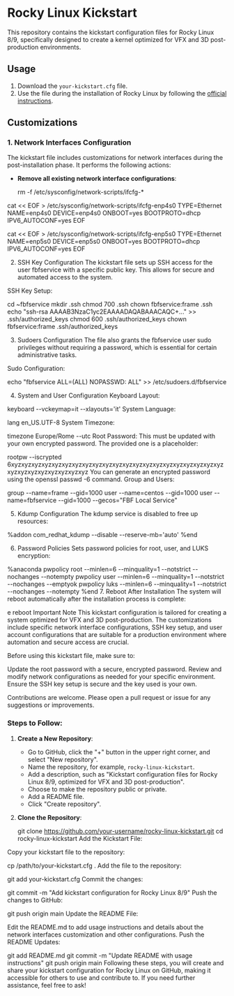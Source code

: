 # Rocky Linux Kickstart

This repository contains the kickstart configuration files for Rocky Linux 8/9, specifically designed to create a kernel optimized for VFX and 3D post-production environments.

## Usage

1. Download the `your-kickstart.cfg` file.
2. Use the file during the installation of Rocky Linux by following the [official instructions](https://rockylinux.org/).

## Customizations

### 1. Network Interfaces Configuration

The kickstart file includes customizations for network interfaces during the post-installation phase. It performs the following actions:

- **Remove all existing network interface configurations**:
 
  rm -f /etc/sysconfig/network-scripts/ifcfg-*

 cat << EOF > /etc/sysconfig/network-scripts/ifcfg-enp4s0
 TYPE=Ethernet
 NAME=enp4s0
 DEVICE=enp4s0
 ONBOOT=yes
 BOOTPROTO=dhcp
 IPV6_AUTOCONF=yes
 EOF

cat << EOF > /etc/sysconfig/network-scripts/ifcfg-enp5s0
TYPE=Ethernet
NAME=enp5s0
DEVICE=enp5s0
ONBOOT=yes
BOOTPROTO=dhcp
IPV6_AUTOCONF=yes
EOF

2. SSH Key Configuration
The kickstart file sets up SSH access for the user fbfservice with a specific public key. This allows for secure and automated access to the system.

SSH Key Setup:

cd ~fbfservice
mkdir .ssh
chmod 700 .ssh
chown fbfservice:frame .ssh
echo "ssh-rsa AAAAB3NzaC1yc2EAAAADAQABAAACAQC+..." >> .ssh/authorized_keys
chmod 600 .ssh/authorized_keys
chown fbfservice:frame .ssh/authorized_keys

3. Sudoers Configuration
The file also grants the fbfservice user sudo privileges without requiring a password, which is essential for certain administrative tasks.

Sudo Configuration:

echo "fbfservice ALL=(ALL) NOPASSWD: ALL" >> /etc/sudoers.d/fbfservice

4. System and User Configuration
Keyboard Layout:

keyboard --vckeymap=it --xlayouts='it'
System Language:

lang en_US.UTF-8
System Timezone:

timezone Europe/Rome --utc
Root Password:
This must be updated with your own encrypted password. The provided one is a placeholder:

rootpw --iscrypted $6$xyzxyzxyzxyzxyzxyzxyzxyzxyzxyzxyzxyzxyzxyzxyzxyzxyzxyzxyzxyzxyzxyzxyzxyzxyzxyzxyzxyzxyz
You can generate an encrypted password using the openssl passwd -6 command.
Group and Users:

group --name=frame --gid=1000
user --name=centos --gid=1000
user --name=fbfservice --gid=1000 --gecos="FBF Local Service"

5. Kdump Configuration
The kdump service is disabled to free up resources:


%addon com_redhat_kdump --disable --reserve-mb='auto'
%end

6. Password Policies
Sets password policies for root, user, and LUKS encryption:


%anaconda
pwpolicy root --minlen=6 --minquality=1 --notstrict --nochanges --notempty
pwpolicy user --minlen=6 --minquality=1 --notstrict --nochanges --emptyok
pwpolicy luks --minlen=6 --minquality=1 --notstrict --nochanges --notempty
%end
7. Reboot After Installation
The system will reboot automatically after the installation process is complete:

e
reboot
Important Note
This kickstart configuration is tailored for creating a system optimized for VFX and 3D post-production. The customizations include specific network interface configurations, SSH key setup, and user account configurations that are suitable for a production environment where automation and secure access are crucial.

Before using this kickstart file, make sure to:

Update the root password with a secure, encrypted password.
Review and modify network configurations as needed for your specific environment.
Ensure the SSH key setup is secure and the key used is your own.

Contributions are welcome. Please open a pull request or issue for any suggestions or improvements.



### Steps to Follow:

1. **Create a New Repository**:
   - Go to GitHub, click the "+" button in the upper right corner, and select "New repository".
   - Name the repository, for example, `rocky-linux-kickstart`.
   - Add a description, such as "Kickstart configuration files for Rocky Linux 8/9, optimized for VFX and 3D post-production".
   - Choose to make the repository public or private.
   - Add a README file.
   - Click "Create repository".

2. **Clone the Repository**:

   git clone https://github.com/your-username/rocky-linux-kickstart.git
   cd rocky-linux-kickstart
Add the Kickstart File:

Copy your kickstart file to the repository:

cp /path/to/your-kickstart.cfg .
Add the file to the repository:

git add your-kickstart.cfg
Commit the changes:

git commit -m "Add kickstart configuration for Rocky Linux 8/9"
Push the changes to GitHub:

git push origin main
Update the README File:

Edit the README.md to add usage instructions and details about the network interfaces customization and other configurations.
Push the README Updates:

git add README.md
git commit -m "Update README with usage instructions"
git push origin main
Following these steps, you will create and share your kickstart configuration for Rocky Linux on GitHub, making it accessible for others to use and contribute to. If you need further assistance, feel free to ask!






